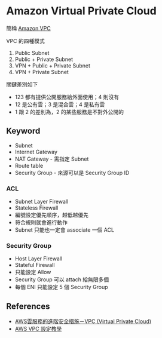 # Amazon Virtual Private Cloud

簡稱 [Amazon VPC](https://aws.amazon.com/tw/vpc/)

VPC 的四種模式

1. Public Subnet
2. Public + Private Subnet
3. VPN + Public + Private Subnet
4. VPN + Private Subnet

關鍵差別如下

* 123 都有提供公開服務給外面使用；4 則沒有
* 12 是公有雲；3 是混合雲；4 是私有雲
* 1 跟 2 的差別為，2 的某些服務是不對外公開的

## Keyword

* Subnet
* Internet Gateway
* NAT Gateway - 需指定 Subnet
* Route table
* Security Group - 來源可以是 Security Group ID

### ACL

* Subnet Layer Firewall
* Stateless Firewall
* 編號設定優先順序，越低越優先
* 符合規則就會進行動作
* Subnet 只能也一定會 associate 一個 ACL

### Security Group

* Host Layer Firewall
* Stateful Firewall
* 只能設定 Allow
* Security Group 可以 attach 給無限多個
* 每個 ENI 只能設定 5 個 Security Group

## References

* [AWS雲服務的進階安全措施－VPC (Virtual Private Cloud)](http://www.tts.bz/archives/1488)
* [AWS VPC 設定教學](http://blog.yslin.tw/2014/02/aws-vpc.html)
